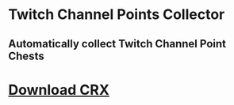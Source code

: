 # Twitch Channel Points Collector
## Automatically collect Twitch Channel Point Chests

# [Download CRX](https://github.com/TimTrayler/twitch-points-collector/realeases/download/latest/twitch-cpc.crx)
